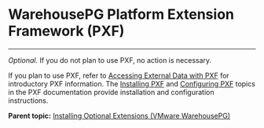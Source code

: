 # WarehousePG Platform Extension Framework (PXF)
---

*Optional.* If you do not plan to use PXF, no action is necessary.

If you plan to use PXF, refer to [Accessing External Data with PXF](../admin_guide/external/pxf-overview.html) for introductory PXF information. The [Installing PXF](https://docs.vmware.com/en/VMware-WarehousePG-Platform-Extension-Framework/6.6/greenplum-platform-extension-framework/installing_pxf.html) and [Configuring PXF](https://docs.vmware.com/en/VMware-WarehousePG-Platform-Extension-Framework/6.6/greenplum-platform-extension-framework/instcfg_pxf.html) topics in the PXF documentation provide installation and configuration instructions.

**Parent topic:** [Installing Optional Extensions \(VMware WarehousePG\)](data_sci_pkgs.html)

